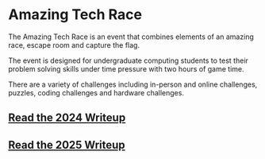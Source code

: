 # Amazing Tech Race 

The Amazing Tech Race is an event that combines elements of an amazing race, escape room and capture the flag.

The event is designed for undergraduate computing students to test their problem solving skills under time pressure with two hours of game time.

There are a variety of challenges including in-person and online challenges, puzzles, coding challenges and hardware challenges.

## [Read the 2024 Writeup](./2024/README.md)  
## [Read the 2025 Writeup](./2025/README.md)
